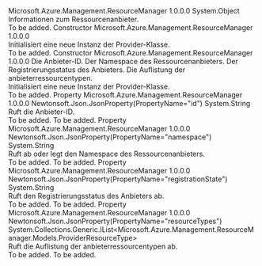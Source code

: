 <Type Name="Provider" FullName="Microsoft.Azure.Management.ResourceManager.Models.Provider">
  <TypeSignature Language="C#" Value="public class Provider" />
  <TypeSignature Language="ILAsm" Value=".class public auto ansi beforefieldinit Provider extends System.Object" />
  <TypeSignature Language="DocId" Value="T:Microsoft.Azure.Management.ResourceManager.Models.Provider" />
  <TypeSignature Language="VB.NET" Value="Public Class Provider" />
  <TypeSignature Language="F#" Value="type Provider = class" />
  <AssemblyInfo>
    <AssemblyName>Microsoft.Azure.Management.ResourceManager</AssemblyName>
    <AssemblyVersion>1.0.0.0</AssemblyVersion>
  </AssemblyInfo>
  <Base>
    <BaseTypeName>System.Object</BaseTypeName>
  </Base>
  <Interfaces />
  <Docs>
    <summary>
            Informationen zum Ressourcenanbieter.
            </summary>
    <remarks>To be added.</remarks>
  </Docs>
  <Members>
    <Member MemberName=".ctor">
      <MemberSignature Language="C#" Value="public Provider ();" />
      <MemberSignature Language="ILAsm" Value=".method public hidebysig specialname rtspecialname instance void .ctor() cil managed" />
      <MemberSignature Language="DocId" Value="M:Microsoft.Azure.Management.ResourceManager.Models.Provider.#ctor" />
      <MemberSignature Language="VB.NET" Value="Public Sub New ()" />
      <MemberType>Constructor</MemberType>
      <AssemblyInfo>
        <AssemblyName>Microsoft.Azure.Management.ResourceManager</AssemblyName>
        <AssemblyVersion>1.0.0.0</AssemblyVersion>
      </AssemblyInfo>
      <Parameters />
      <Docs>
        <summary>
            Initialisiert eine neue Instanz der Provider-Klasse.
            </summary>
        <remarks>To be added.</remarks>
      </Docs>
    </Member>
    <Member MemberName=".ctor">
      <MemberSignature Language="C#" Value="public Provider (string id = null, string namespaceProperty = null, string registrationState = null, System.Collections.Generic.IList&lt;Microsoft.Azure.Management.ResourceManager.Models.ProviderResourceType&gt; resourceTypes = null);" />
      <MemberSignature Language="ILAsm" Value=".method public hidebysig specialname rtspecialname instance void .ctor(string id, string namespaceProperty, string registrationState, class System.Collections.Generic.IList`1&lt;class Microsoft.Azure.Management.ResourceManager.Models.ProviderResourceType&gt; resourceTypes) cil managed" />
      <MemberSignature Language="DocId" Value="M:Microsoft.Azure.Management.ResourceManager.Models.Provider.#ctor(System.String,System.String,System.String,System.Collections.Generic.IList{Microsoft.Azure.Management.ResourceManager.Models.ProviderResourceType})" />
      <MemberSignature Language="VB.NET" Value="Public Sub New (Optional id As String = null, Optional namespaceProperty As String = null, Optional registrationState As String = null, Optional resourceTypes As IList(Of ProviderResourceType) = null)" />
      <MemberSignature Language="F#" Value="new Microsoft.Azure.Management.ResourceManager.Models.Provider : string * string * string * System.Collections.Generic.IList&lt;Microsoft.Azure.Management.ResourceManager.Models.ProviderResourceType&gt; -&gt; Microsoft.Azure.Management.ResourceManager.Models.Provider" Usage="new Microsoft.Azure.Management.ResourceManager.Models.Provider (id, namespaceProperty, registrationState, resourceTypes)" />
      <MemberType>Constructor</MemberType>
      <AssemblyInfo>
        <AssemblyName>Microsoft.Azure.Management.ResourceManager</AssemblyName>
        <AssemblyVersion>1.0.0.0</AssemblyVersion>
      </AssemblyInfo>
      <Parameters>
        <Parameter Name="id" Type="System.String" />
        <Parameter Name="namespaceProperty" Type="System.String" />
        <Parameter Name="registrationState" Type="System.String" />
        <Parameter Name="resourceTypes" Type="System.Collections.Generic.IList&lt;Microsoft.Azure.Management.ResourceManager.Models.ProviderResourceType&gt;" />
      </Parameters>
      <Docs>
        <param name="id">Die Anbieter-ID.</param>
        <param name="namespaceProperty">Der Namespace des Ressourcenanbieters.</param>
        <param name="registrationState">Der Registrierungsstatus des Anbieters.</param>
        <param name="resourceTypes">Die Auflistung der anbieterressourcentypen.</param>
        <summary>
            Initialisiert eine neue Instanz der Provider-Klasse.
            </summary>
        <remarks>To be added.</remarks>
      </Docs>
    </Member>
    <Member MemberName="Id">
      <MemberSignature Language="C#" Value="public string Id { get; }" />
      <MemberSignature Language="ILAsm" Value=".property instance string Id" />
      <MemberSignature Language="DocId" Value="P:Microsoft.Azure.Management.ResourceManager.Models.Provider.Id" />
      <MemberSignature Language="VB.NET" Value="Public ReadOnly Property Id As String" />
      <MemberSignature Language="F#" Value="member this.Id : string" Usage="Microsoft.Azure.Management.ResourceManager.Models.Provider.Id" />
      <MemberType>Property</MemberType>
      <AssemblyInfo>
        <AssemblyName>Microsoft.Azure.Management.ResourceManager</AssemblyName>
        <AssemblyVersion>1.0.0.0</AssemblyVersion>
      </AssemblyInfo>
      <Attributes>
        <Attribute>
          <AttributeName>Newtonsoft.Json.JsonProperty(PropertyName="id")</AttributeName>
        </Attribute>
      </Attributes>
      <ReturnValue>
        <ReturnType>System.String</ReturnType>
      </ReturnValue>
      <Docs>
        <summary>
            Ruft die Anbieter-ID.
            </summary>
        <value>To be added.</value>
        <remarks>To be added.</remarks>
      </Docs>
    </Member>
    <Member MemberName="NamespaceProperty">
      <MemberSignature Language="C#" Value="public string NamespaceProperty { get; set; }" />
      <MemberSignature Language="ILAsm" Value=".property instance string NamespaceProperty" />
      <MemberSignature Language="DocId" Value="P:Microsoft.Azure.Management.ResourceManager.Models.Provider.NamespaceProperty" />
      <MemberSignature Language="VB.NET" Value="Public Property NamespaceProperty As String" />
      <MemberSignature Language="F#" Value="member this.NamespaceProperty : string with get, set" Usage="Microsoft.Azure.Management.ResourceManager.Models.Provider.NamespaceProperty" />
      <MemberType>Property</MemberType>
      <AssemblyInfo>
        <AssemblyName>Microsoft.Azure.Management.ResourceManager</AssemblyName>
        <AssemblyVersion>1.0.0.0</AssemblyVersion>
      </AssemblyInfo>
      <Attributes>
        <Attribute>
          <AttributeName>Newtonsoft.Json.JsonProperty(PropertyName="namespace")</AttributeName>
        </Attribute>
      </Attributes>
      <ReturnValue>
        <ReturnType>System.String</ReturnType>
      </ReturnValue>
      <Docs>
        <summary>
            Ruft ab oder legt den Namespace des Ressourcenanbieters.
            </summary>
        <value>To be added.</value>
        <remarks>To be added.</remarks>
      </Docs>
    </Member>
    <Member MemberName="RegistrationState">
      <MemberSignature Language="C#" Value="public string RegistrationState { get; }" />
      <MemberSignature Language="ILAsm" Value=".property instance string RegistrationState" />
      <MemberSignature Language="DocId" Value="P:Microsoft.Azure.Management.ResourceManager.Models.Provider.RegistrationState" />
      <MemberSignature Language="VB.NET" Value="Public ReadOnly Property RegistrationState As String" />
      <MemberSignature Language="F#" Value="member this.RegistrationState : string" Usage="Microsoft.Azure.Management.ResourceManager.Models.Provider.RegistrationState" />
      <MemberType>Property</MemberType>
      <AssemblyInfo>
        <AssemblyName>Microsoft.Azure.Management.ResourceManager</AssemblyName>
        <AssemblyVersion>1.0.0.0</AssemblyVersion>
      </AssemblyInfo>
      <Attributes>
        <Attribute>
          <AttributeName>Newtonsoft.Json.JsonProperty(PropertyName="registrationState")</AttributeName>
        </Attribute>
      </Attributes>
      <ReturnValue>
        <ReturnType>System.String</ReturnType>
      </ReturnValue>
      <Docs>
        <summary>
            Ruft den Registrierungsstatus des Anbieters ab.
            </summary>
        <value>To be added.</value>
        <remarks>To be added.</remarks>
      </Docs>
    </Member>
    <Member MemberName="ResourceTypes">
      <MemberSignature Language="C#" Value="public System.Collections.Generic.IList&lt;Microsoft.Azure.Management.ResourceManager.Models.ProviderResourceType&gt; ResourceTypes { get; }" />
      <MemberSignature Language="ILAsm" Value=".property instance class System.Collections.Generic.IList`1&lt;class Microsoft.Azure.Management.ResourceManager.Models.ProviderResourceType&gt; ResourceTypes" />
      <MemberSignature Language="DocId" Value="P:Microsoft.Azure.Management.ResourceManager.Models.Provider.ResourceTypes" />
      <MemberSignature Language="VB.NET" Value="Public ReadOnly Property ResourceTypes As IList(Of ProviderResourceType)" />
      <MemberSignature Language="F#" Value="member this.ResourceTypes : System.Collections.Generic.IList&lt;Microsoft.Azure.Management.ResourceManager.Models.ProviderResourceType&gt;" Usage="Microsoft.Azure.Management.ResourceManager.Models.Provider.ResourceTypes" />
      <MemberType>Property</MemberType>
      <AssemblyInfo>
        <AssemblyName>Microsoft.Azure.Management.ResourceManager</AssemblyName>
        <AssemblyVersion>1.0.0.0</AssemblyVersion>
      </AssemblyInfo>
      <Attributes>
        <Attribute>
          <AttributeName>Newtonsoft.Json.JsonProperty(PropertyName="resourceTypes")</AttributeName>
        </Attribute>
      </Attributes>
      <ReturnValue>
        <ReturnType>System.Collections.Generic.IList&lt;Microsoft.Azure.Management.ResourceManager.Models.ProviderResourceType&gt;</ReturnType>
      </ReturnValue>
      <Docs>
        <summary>
            Ruft die Auflistung der anbieterressourcentypen ab.
            </summary>
        <value>To be added.</value>
        <remarks>To be added.</remarks>
      </Docs>
    </Member>
  </Members>
</Type>
